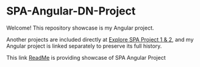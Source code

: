 # SPA-Angular-DN-Project

Welcome! This repository showcase is my Angular project. 

Another projects are included directly at [Explore SPA Project 1 & 2](https://github.com/Chris2240/Portfolio-Projects), and my Angular project is linked separately to preserve its full history.

This link [ReadMe](https://github.com/Chris2240/SPA-Angular-DN-Project/blob/main/SPA-Project-Level-3-Angular/src/assets/ReadMe/README.md) is providing showcase of SPA Angular Project
